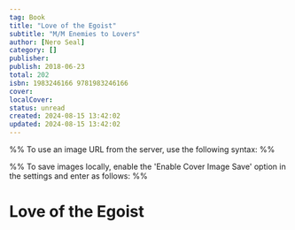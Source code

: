 ```yaml
---
tag: Book
title: "Love of the Egoist"
subtitle: "M/M Enemies to Lovers"
author: [Nero Seal]
category: []
publisher: 
publish: 2018-06-23
total: 202
isbn: 1983246166 9781983246166
cover: 
localCover: 
status: unread
created: 2024-08-15 13:42:02
updated: 2024-08-15 13:42:02
---
```


%% To use an image URL from the server, use the following syntax: %%


%% To save images locally, enable the 'Enable Cover Image Save' option in the settings and enter as follows: %%


# Love of the Egoist